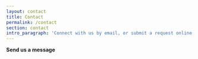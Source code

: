 ```yaml
---
layout: contact
title: Contact
permalink: /contact
section: contact
intro_paragraph: 'Connect with us by email, or submit a request online.'
---
```


**Send us a message**
